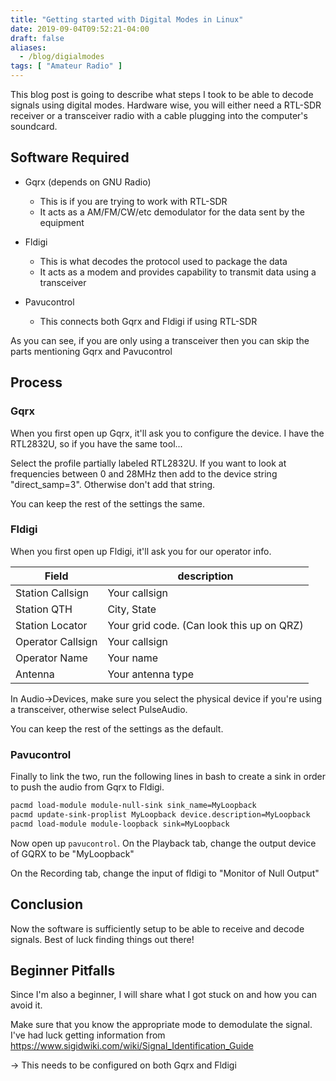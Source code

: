 ```yaml
---
title: "Getting started with Digital Modes in Linux"
date: 2019-09-04T09:52:21-04:00
draft: false
aliases:
  - /blog/digialmodes
tags: [ "Amateur Radio" ]
---
```


This blog post is going to describe what steps I took to be able to decode signals using digital modes. Hardware wise, you will either need a RTL-SDR receiver or a transceiver radio with a cable plugging into the computer's soundcard.

## Software Required

- Gqrx (depends on GNU Radio)

  - This is if you are trying to work with RTL-SDR
  - It acts as a AM/FM/CW/etc demodulator for the data sent by the equipment

- Fldigi

  - This is what decodes the protocol used to package the data
  - It acts as a modem and provides capability to transmit data using a transceiver 

- Pavucontrol

  - This connects both Gqrx and Fldigi if using RTL-SDR

As you can see, if you are only using a transceiver then you can skip the parts mentioning Gqrx and Pavucontrol

## Process

### Gqrx

When you first open up Gqrx, it'll ask you to configure the device. I have the RTL2832U, so if you have the same tool...

Select the profile partially labeled RTL2832U. If you want to look at frequencies between 0 and 28MHz then add to the device string "direct_samp=3". Otherwise don't add that string. 

You can keep the rest of the settings the same.

### Fldigi

When you first open up Fldigi, it'll ask you for our operator info.

| Field             | description                               |
| ----------------- | ----------------------------------------- |
| Station Callsign  | Your callsign                             |
| Station QTH       | City, State                               |
| Station Locator   | Your grid code. (Can look this up on QRZ) |
| Operator Callsign | Your callsign                             |
| Operator Name     | Your name                                 |
| Antenna           | Your antenna type                         |

In Audio->Devices, make sure you select the physical device if you're using a transceiver, otherwise select PulseAudio.

You can keep the rest of the settings as the default.

### Pavucontrol

Finally to link the two, run the following lines in bash to create a sink in order to push the audio from Gqrx to Fldigi.

```bash
pacmd load-module module-null-sink sink_name=MyLoopback
pacmd update-sink-proplist MyLoopback device.description=MyLoopback
pacmd load-module module-loopback sink=MyLoopback
```

Now open up `pavucontrol`. On the Playback tab, change the output device of GQRX to be "MyLoopback"

On the Recording tab, change the input of fldigi to "Monitor of Null Output"

## Conclusion

Now the software is sufficiently setup to be able to receive and decode signals. Best of luck finding things out there!

## Beginner Pitfalls

Since I'm also a beginner, I will share what I got stuck on and how you can avoid it.

Make sure that you know the appropriate mode to demodulate the signal. I've had luck getting information from https://www.sigidwiki.com/wiki/Signal_Identification_Guide

-> This needs to be configured on both Gqrx and Fldigi
